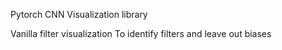 Pytorch CNN Visualization library 

Vanilla filter visualization 
To identify filters and leave out biases 